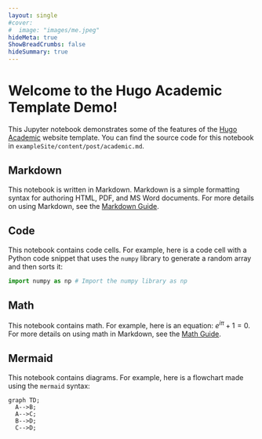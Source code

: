 ```yaml
---
layout: single
#cover:
#  image: "images/me.jpeg"
hideMeta: true
ShowBreadCrumbs: false
hideSummary: true
---
```


# Welcome to the Hugo Academic Template Demo!

This Jupyter notebook demonstrates some of the features of the [Hugo Academic](https://sourcethemes.com/academic/) website template. You can find the source code for this notebook in `exampleSite/content/post/academic.md`.

## Markdown

This notebook is written in Markdown. Markdown is a simple formatting syntax for authoring HTML, PDF, and MS Word documents. For more details on using Markdown, see the [Markdown Guide](https://www.markdownguide.org/).

## Code

This notebook contains code cells. For example, here is a code cell with a Python code snippet that uses the `numpy` library to generate a random array and then sorts it:

```python
import numpy as np # Import the numpy library as np
```

## Math

This notebook contains math. For example, here is an equation: $e^{i\pi} + 1 = 0$. For more details on using math in Markdown, see the [Math Guide](https://sourcethemes.com/academic/docs/writing-markdown-latex/).

## Mermaid

This notebook contains diagrams. For example, here is a flowchart made using the `mermaid` syntax:

```mermaid
graph TD;
  A-->B;
  A-->C;
  B-->D;
  C-->D;
```